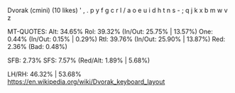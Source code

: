 Dvorak (cmini) (10 likes)
  ' , . p y  f g c r l /
  a o e u i  d h t n s -
  ; q j k x  b m w v z  

MT-QUOTES:
  Alt: 34.65%
  Rol: 39.32%   (In/Out: 25.75% | 13.57%)
  One:  0.44%   (In/Out:  0.15% |  0.29%)
  Rtl: 39.76%   (In/Out: 25.90% | 13.87%)
  Red:  2.36%   (Bad:     0.48%)

  SFB: 2.73%
  SFS: 7.57%    (Red/Alt: 1.89% | 5.68%)

  LH/RH: 46.32% | 53.68%
  https://en.wikipedia.org/wiki/Dvorak_keyboard_layout
  